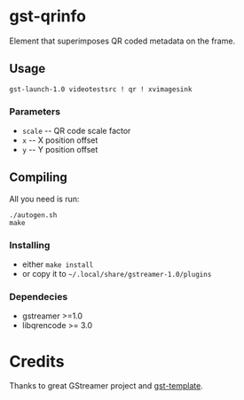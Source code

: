 # gst-qrinfo
Element that superimposes QR coded metadata on the frame.

## Usage
```
gst-launch-1.0 videotestsrc ! qr ! xvimagesink
```
### Parameters
- `scale` -- QR code scale factor
- `x` -- X position offset
- `y` -- Y position offset

## Compiling
All you need is run:
```
./autogen.sh
make
```
### Installing
- either `make install`
- or copy it to `~/.local/share/gstreamer-1.0/plugins`

### Dependecies
- gstreamer >=1.0
- libqrencode >= 3.0

# Credits
Thanks to great GStreamer project and [gst-template](http://cgit.freedesktop.org/gstreamer/gst-template/).
